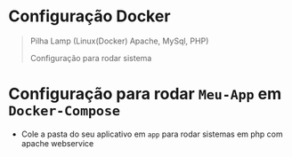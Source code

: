 # Configuração Docker

> Pilha Lamp (Linux(Docker) Apache, MySql, PHP)
>
> Configuração para rodar sistema
# Configuração para rodar `Meu-App` em `Docker-Compose`

* Cole a pasta do seu aplicativo em `app` para rodar sistemas em php com apache webservice
